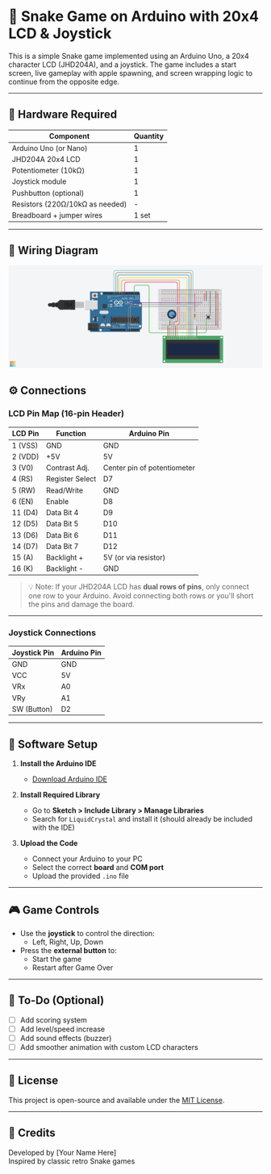 # 🐍 Snake Game on Arduino with 20x4 LCD & Joystick

This is a simple Snake game implemented using an Arduino Uno, a 20x4 character LCD (JHD204A), and a joystick. The game includes a start screen, live gameplay with apple spawning, and screen wrapping logic to continue from the opposite edge.

---

## 🧰 Hardware Required

| Component             | Quantity |
|----------------------|----------|
| Arduino Uno (or Nano)| 1        |
| JHD204A 20x4 LCD     | 1        |
| Potentiometer (10kΩ) | 1        |
| Joystick module      | 1        |
| Pushbutton (optional)| 1        |
| Resistors (220Ω/10kΩ as needed) | - |
| Breadboard + jumper wires | 1 set  |

---

## 🔌 Wiring Diagram

![Wiring Diagram](Circuit_Layout.png)


## ⚙️ Connections

### LCD Pin Map (16-pin Header)

| LCD Pin | Function      | Arduino Pin |
|---------|---------------|-------------|
| 1 (VSS) | GND           | GND         |
| 2 (VDD) | +5V           | 5V          |
| 3 (V0)  | Contrast Adj. | Center pin of potentiometer |
| 4 (RS)  | Register Select | D7         |
| 5 (RW)  | Read/Write    | GND         |
| 6 (EN)  | Enable        | D8          |
| 11 (D4) | Data Bit 4    | D9          |
| 12 (D5) | Data Bit 5    | D10         |
| 13 (D6) | Data Bit 6    | D11         |
| 14 (D7) | Data Bit 7    | D12         |
| 15 (A)  | Backlight +   | 5V (or via resistor) |
| 16 (K)  | Backlight -   | GND         |

> 💡 Note: If your JHD204A LCD has **dual rows of pins**, only connect one row to your Arduino. Avoid connecting both rows or you'll short the pins and damage the board.

---

### Joystick Connections

| Joystick Pin | Arduino Pin |
|--------------|-------------|
| GND          | GND         |
| VCC          | 5V          |
| VRx          | A0          |
| VRy          | A1          |
| SW (Button)  | D2          |

---

## 🧩 Software Setup

1. **Install the Arduino IDE**
   - [Download Arduino IDE](https://www.arduino.cc/en/software)

2. **Install Required Library**
   - Go to **Sketch > Include Library > Manage Libraries**
   - Search for `LiquidCrystal` and install it (should already be included with the IDE)

3. **Upload the Code**
   - Connect your Arduino to your PC
   - Select the correct **board** and **COM port**
   - Upload the provided `.ino` file

---

## 🎮 Game Controls

- Use the **joystick** to control the direction:
  - Left, Right, Up, Down
- Press the **external button** to:
  - Start the game
  - Restart after Game Over

---

## 📝 To-Do (Optional)

- [ ] Add scoring system  
- [ ] Add level/speed increase  
- [ ] Add sound effects (buzzer)  
- [ ] Add smoother animation with custom LCD characters  

---

## 📜 License

This project is open-source and available under the [MIT License](https://opensource.org/licenses/MIT).

---

## 🙌 Credits

Developed by [Your Name Here]  
Inspired by classic retro Snake games
